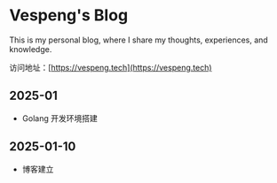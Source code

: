 # Vespeng's Blog
This is my personal blog, where I share my thoughts, experiences, and knowledge.

访问地址：[https://vespeng.tech](https://vespeng.tech)

## 2025-01


- Golang 开发环境搭建


## 2025-01-10
- 博客建立

